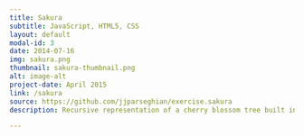 ```yaml
---
title: Sakura
subtitle: JavaScript, HTML5, CSS
layout: default
modal-id: 3
date: 2014-07-16
img: sakura.png
thumbnail: sakura-thumbnail.png
alt: image-alt
project-date: April 2015
link: /sakura
source: https://github.com/jjparseghian/exercise.sakura
description: Recursive representation of a cherry blossom tree built in JavaScript and drawn on the HTML5 Canvas element. Click the link below and watch a random tree grow. (Tree grows from the bottom center of the browser window)

---
```

